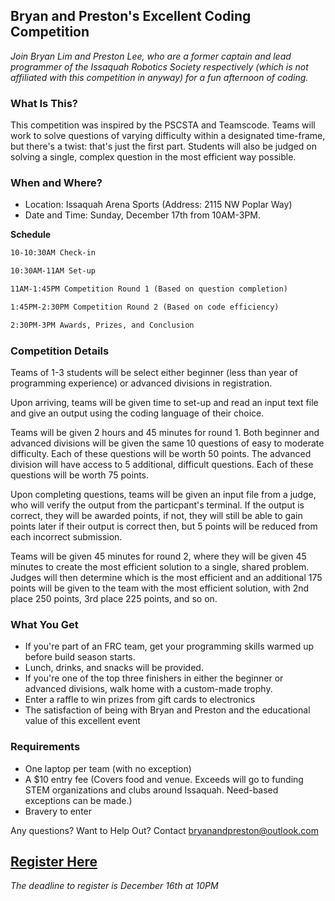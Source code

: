 ## Bryan and Preston's Excellent Coding Competition

_Join Bryan Lim and Preston Lee, who are a former captain and lead programmer of the Issaquah Robotics Society respectively (which is not affiliated with this competition in anyway) for a fun afternoon of coding._

### What Is This?

This competition was inspired by the PSCSTA and Teamscode. Teams will work to solve questions of varying difficulty within a designated time-frame, but there's a twist: that's just the first part. Students will also be judged on solving a single, complex question in the most efficient way possible.

### When and Where?

- Location: Issaquah Arena Sports (Address: 2115 NW Poplar Way)
- Date and Time: Sunday, December 17th from 10AM-3PM.

**Schedule**
```markdown
10-10:30AM Check-in 

10:30AM-11AM Set-up

11AM-1:45PM Competition Round 1 (Based on question completion)

1:45PM-2:30PM Competition Round 2 (Based on code efficiency)

2:30PM-3PM Awards, Prizes, and Conclusion
```

### Competition Details

Teams of 1-3 students will be select either beginner (less than year of programming experience) or advanced divisions in registration.

Upon arriving, teams will be given time to set-up and read an input text file and give an output using the coding language of their choice.

Teams will be given 2 hours and 45 minutes for round 1. Both beginner and advanced divisions will be given the same 10 questions of easy to moderate difficulty. Each of these questions will be worth 50 points. The advanced division will have access to 5 additional, difficult questions. Each of these questions will be worth 75 points.

Upon completing questions, teams will be given an input file from a judge, who will verify the output from the particpant's terminal. If the output is correct, they will be awarded points, if not, they will still be able to gain points later if their output is correct then, but 5 points will be reduced from each incorrect submission.

Teams will be given 45 minutes for round 2, where they will be given 45 minutes to create the most efficient solution to a single, shared problem. Judges will then determine which is the most efficient and an additional 175 points will be given to the team with the most efficient solution, with 2nd place 250 points, 3rd place 225 points, and so on.

### What You Get

- If you're part of an FRC team, get your programming skills warmed up before build season starts.
- Lunch, drinks, and snacks will be provided.
- If you're one of the top three finishers in either the beginner or advanced divisions, walk home with a custom-made trophy.
- Enter a raffle to win prizes from gift cards to electronics
- The satisfaction of being with Bryan and Preston and the educational value of this excellent event

### Requirements

- One laptop per team (with no exception)
- A $10 entry fee (Covers food and venue. Exceeds will go to funding STEM organizations and clubs around Issaquah. Need-based exceptions can be made.)
- Bravery to enter

Any questions? Want to Help Out? Contact [bryanandpreston@outlook.com](mailto:bryanandpreston@outlook.com)

## [Register Here](https://docs.google.com/forms/d/e/1FAIpQLSc7D2XKKRAEHg5nh-6hQqkH01x5obfk_ppboBWnEB_yLM3fug/viewform?usp=sf_link)

_The deadline to register is December 16th at 10PM_